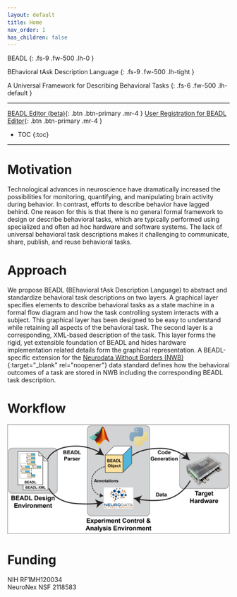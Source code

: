 ```yaml
---
layout: default
title: Home
nav_order: 1
has_children: false
---
```

BEADL
{: .fs-9 .fw-500 .lh-0 }

BEhavioral tAsk Description Language
{: .fs-9 .fw-500 .lh-tight }

A Universal Framework for Describing Behavioral Tasks
{: .fs-6 .fw-500 .lh-default }

<hr>

[BEADL Editor (beta)](https://beta.beadl.org){: .btn .btn-primary .mr-4 }
[User Registration for BEADL Editor](https://beta.beadl.org/register){: .btn .btn-primary .mr-4 }
<!--[Code on GitHub](https://github.com/BEADL){: .btn .btn-primary .mr-4 }-->
<!--[Code on GitHub 2](https://github.com/BEADL){: .btn .btn-orange .mr-4 }-->

- TOC
{:toc}

<hr>

# Motivation
Technological advances in neuroscience have dramatically increased the possibilities for monitoring, quantifying, and  manipulating brain activity during behavior. In contrast, efforts to describe behavior have lagged behind. One reason for this is that there is no general formal framework to design or describe behavioral tasks, which are typically performed using specialized and often ad hoc hardware and software systems. The lack of universal behavioral task descriptions makes it challenging to communicate, share, publish, and reuse behavioral tasks.

# Approach
We propose BEADL (BEhavioral tAsk Description Language) to abstract and standardize behavioral task descriptions on two layers. A graphical layer specifies elements to describe behavioral tasks as a state machine in a formal flow diagram and how the task controlling system interacts with a subject. This graphical layer has been designed to be easy to understand while retaining all aspects of the behavioral task. The second layer is a corresponding, XML-based description of the task. This layer forms the rigid, yet extensible foundation of BEADL and hides hardware implementation related details form the graphical representation. A BEADL-specific extension for the [Neurodata Without Borders (NWB)](https://www.nwb.org/){:target="_blank" rel="noopener"} data standard defines how the behavioral outcomes of a task are stored in NWB including the corresponding BEADL task description.

# Workflow
![](/assets/images/BEADL_NWB_Workflow.png)

# Funding
NIH RF1MH120034  
NeuroNex NSF 2118583

